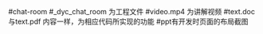 #chat-room
#_dyc_chat_room 为工程文件
#video.mp4 为讲解视频
#text.doc与text.pdf 内容一样，为相应代码所实现的功能
#ppt有开发时页面的布局截图
